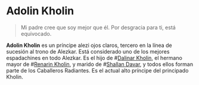 # Adolin Kholin

> Mi padre cree que soy mejor que él. Por desgracia para ti, está equivocado.

**Adolin Kholin** es un príncipe alezi ojos claros, tercero en la línea de sucesión al trono de Alezkar. Está considerado uno de los mejores espadachines en todo Alezkar. Es el hijo de #[Dalinar Kholin](characters/dalinar), el hermano mayor de #[Renarin Kholin](characters/renarin), y marido de #[Shallan Davar](characters/shallan), y todos ellos forman parte de los Caballeros Radiantes. Es el actual alto príncipe del principado Kholin.
